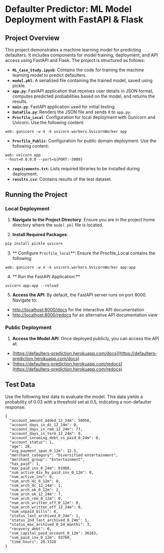 # Defaulter Predictor: ML Model Deployment with FastAPI & Flask

## Project Overview

This project demonstrates a machine learning model for predicting defaulters. It includes components for model training, deployment, and API access using FastAPI and Flask. The project is structured as follows:

- **`ML_Case_Study.ipynb`**: Contains the code for training the machine learning model to predict defaulters.
- **`model.pkl`**: A serialized file containing the trained model, saved using pickle.
- **`app.py`**: FastAPI application that receives user details in JSON format, computes predicted probabilities based on the model, and returns the results.
- **`main.py`**: FastAPI application used for initial testing.
- **`DataFile.py`**: Renders the JSON file and sends it to `app.py`.
- **`Procfile_Local`**: Configuration for local deployment with Gunicorn and Uvicorn. Use the following content:
```
web: gunicorn -w 4 -k uvicorn.workers.UvicornWorker app
```
- **`Procfile_Public`**: Configuration for public domain deployment. Use the following content:
```
web: uvicorn app
--host=0.0.0.0 --port=${PORT:-5000}
```
- **`requirements.txt`**: Lists required libraries to be installed during deployment.
- **`results.csv`**: Contains results of the test dataset.

## Running the Project

### Local Deployment

1. **Navigate to the Project Directory**: Ensure you are in the project home directory where the `model.pkl` file is located.

2. **Install Required Packages**:
 ```bash
 pip install pickle uvicorn
```
3. ** Configure `Procfile_local`**: Ensure the Procfile_Local contains the following:
```
web: gunicorn -w 4 -k uvicorn.workers.UvicornWorker app:app
```
4. ** Run the FastAPI Application:**
```
uvicorn app:app --reload
```
5. **Access the API**: By default, the FastAPI server runs on port 8000. Navigate to:
- [http://localhost:8000/docs](http://localhost:8000/docs) for the interactive API documentation
- [http://localhost:8000/redocs](http://localhost:8000/redocs) for an alternative API documentation view

### Public Deployment

1. **Access the Model API**: Once deployed publicly, you can access the API at:
- [https://defaulters-prediction.herokuapp.com/docs](https://defaulters-prediction.herokuapp.com/docs)
- [https://defaulters-prediction.herokuapp.com/redocs](https://defaulters-prediction.herokuapp.com/redocs)

## Test Data

Use the following test data to evaluate the model. This data yields a probability of 0.03 with a threshold set at 0.5, indicating a non-defaulter response:
```
{
  "account_amount_added_12_24m": 50956,
  "account_days_in_dc_12_24m": 0,
  "account_days_in_rem_12_24m": 77,
  "account_days_in_term_12_24m": 0,
  "account_incoming_debt_vs_paid_0_24m": 0,
  "account_status": 1,
  "age": 28,
  "avg_payment_span_0_12m": 12.5,
  "merchant_category": "Diversified entertainment",
  "merchant_group": "Entertainment",
  "has_paid": 1,
  "max_paid_inv_0_24m": 91980,
  "num_active_div_by_paid_inv_0_12m": 0,
  "num_active_inv": 0,
  "num_arch_dc_0_12m": 0,
  "num_arch_dc_12_24m": 1,
  "num_arch_ok_0_12m": 2,
  "num_arch_ok_12_24m": 7,
  "num_arch_rem_0_12m": 0,
  "num_arch_written_off_0_12m": 0,
  "num_arch_written_off_12_24m": 0,
  "num_unpaid_bills": 0,
  "status_last_archived_0_24m": 1,
  "status_2nd_last_archived_0_24m": 1,
  "status_max_archived_0_24_months": 3,
  "recovery_debt": 0,
  "sum_capital_paid_account_0_12m": 36163,
  "sum_paid_inv_0_12m": 93760,
  "time_hours": 20.3328
}
```
